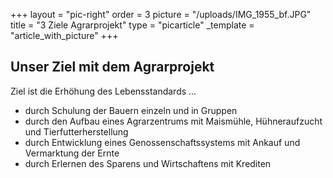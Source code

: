 +++
layout = "pic-right"
order = 3
picture = "/uploads/IMG_1955_bf.JPG"
title = "3 Ziele Agrarprojekt"
type = "picarticle"
_template = "article_with_picture"
+++

## **Unser Ziel mit dem Agrarprojekt**

Ziel ist die Erhöhung des Lebensstandards ...

* durch Schulung der Bauern einzeln und in Gruppen
* durch den Aufbau eines Agrarzentrums mit Maismühle, Hühneraufzucht und Tierfutterherstellung
* durch Entwicklung eines Genossenschaftssystems mit Ankauf und Vermarktung der Ernte
* durch Erlernen des Sparens und Wirtschaftens mit Krediten
